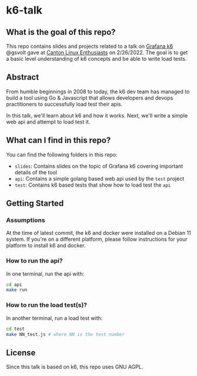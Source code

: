 # k6-talk

## What is the goal of this repo?

This repo contains slides and projects related to a talk on [Grafana k6](https://k6.io) @gsvolt gave
at [Canton Linux Enthusiasts](https://www.meetup.com/Canton-Linux-Enthusiasts/events/283571861/) on 2/26/2022.
The goal is to get a basic level understanding of k6 concepts and be able to write load tests.

## Abstract

From humble beginnings in 2008 to today, the k6 dev team has managed to build a tool using Go & Javascript that allows developers and devops practitioners to successfully load test their apis.

In this talk, we'll learn about k6 and how it works. Next, we'll write a simple web api and attempt to load test it.

## What can I find in this repo?

You can find the following folders in this repo:

- `slides`: Contains slides on the topic of Grafana k6 covering important details of the tool
- `api`: Contains a simple golang based web api used by the `test` project
- `test`: Contains k6 based tests that show how to load test the `api`

## Getting Started

### Assumptions

At the time of latest commit, the k6 and docker were installed on a Debian 11 system.
If you're on a different platform, please follow instructions for your platform to install k6 and docker. 

### How to run the api?

In one terminal, run the api with:

```bash
cd api
make run
```

### How to run the load test(s)?

In another terminal, run a load test with:

```bash
cd test
make NN_test.js # where NN is the test number
```

## License

Since this talk is based on k6, this repo uses GNU AGPL.

